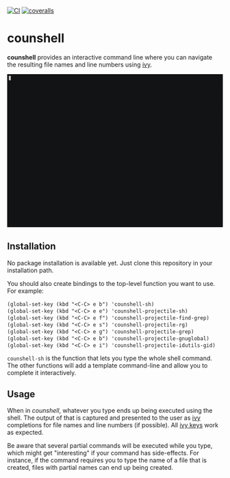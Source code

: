 [![CI](https://github.com/lpenz/counshell/workflows/CI/badge.svg)](https://github.com/lpenz/counshell/actions)
[![coveralls](https://coveralls.io/repos/github/lpenz/counshell/badge.svg?branch=main)](https://coveralls.io/github/lpenz/counshell?branch=main)

# counshell

**counshell** provides an interactive command line where you can
navigate the resulting file names and line numbers
using [ivy](https://github.com/abo-abo/swiper).

![counshell demo](counshell-demo.gif "counshell demo")


## Installation

No package installation is available yet. Just clone this repository
in your installation path.

You should also create bindings to the top-level function you want to
use. For example:

```elisp
(global-set-key (kbd "<C-C> e b") 'counshell-sh)
(global-set-key (kbd "<C-C> e e") 'counshell-projectile-sh)
(global-set-key (kbd "<C-C> e f") 'counshell-projectile-find-grep)
(global-set-key (kbd "<C-C> e s") 'counshell-projectile-rg)
(global-set-key (kbd "<C-C> e g") 'counshell-projectile-grep)
(global-set-key (kbd "<C-C> e b") 'counshell-projectile-gnuglobal)
(global-set-key (kbd "<C-C> e i") 'counshell-projectile-idutils-gid)
```

`counshell-sh` is the function that lets you type the whole shell
command. The other functions will add a template command-line and
allow you to complete it interactively.


## Usage

When in *counshell*, whatever you type ends up being executed using
the shell. The output of that is captured and presented to the user
as [ivy] completions for file names and line numbers (if possible).
All [ivy keys] work as expected.

Be aware that several partial commands will be executed while you
type, which might get "interesting" if your command has
side-effects. For instance, if the command requires you to type the
name of a file that is created, files with partial names can end up
being created.


[ivy]: https://github.com/abo-abo/swiper
[ivy keys]: http://oremacs.com/swiper/#key-bindings
